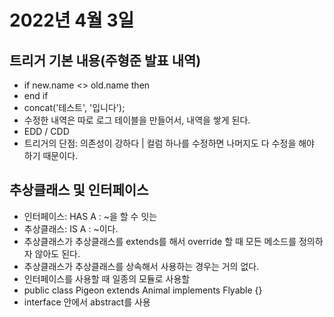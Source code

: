 # 2022년 4월 3일

## 트리거 기본 내용(주형준 발표 내역)
- if new.name <> old.name then 
- end if
- concat('테스트', '입니다');
- 수정한 내역은 따로 로그 테이블을 만들어서, 내역을 쌓게 된다. 
- EDD / CDD 
- 트리거의 단점: 의존성이 강하다 | 컬럼 하나를 수정하면 나머지도 다 수정을 해야 하기 때문이다.

## 추상클래스 및 인터페이스
- 인터페이스: HAS A : ~을 할 수 잇는
- 추상클래스: IS A : ~이다.
- 추상클래스가 추상클래스를 extends를 해서 override 할 때 모든 메소드를 정의하자 않아도 된다.
- 추상클래스가 추상클래스를 상속해서 사용하는 경우는 거의 없다.
- 인터페이스를 사용할 때 일종의 모듈로 사용할 
- public class Pigeon extends Animal implements Flyable {}
- interface 안에서 abstract를 사용 
